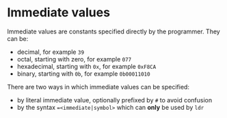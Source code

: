 # Immediate values

Immediate values are constants specified directly by the programmer. They can be:
- decimal, for example `39`
- octal, starting with zero, for example `077`
- hexadecimal, starting with `0x`, for example `0xF8CA`
- binary, starting with `0b`, for example `0b00011010` 

There are two ways in which immediate values can be specified:
- by literal immediate value, optionally prefixed by `#` to avoid confusion
- by the syntax `=<immediate|symbol>` which can **only** be used by `ldr`

